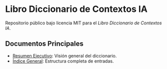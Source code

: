 # Libro Diccionario de Contextos IA
Repositorio público bajo licencia MIT para el *Libro Diccionario de Contextos IA*.

## Documentos Principales
- [Resumen Ejecutivo](docs/resumen_ejecutivo.md): Visión general del diccionario.
- [Índice General](docs/indice_general.md): Estructura completa de entradas.
